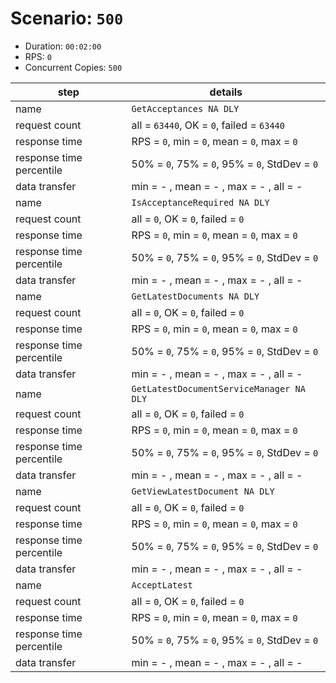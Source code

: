 # Scenario: `500`

- Duration: `00:02:00`
- RPS: `0`
- Concurrent Copies: `500`

| __step__                 | __details__                                   |
|--------------------------|-----------------------------------------------|
| name                     | `GetAcceptances NA DLY`                       |
| request count            | all = `63440`, OK = `0`, failed = `63440`     |
| response time            | RPS = `0`, min = `0`, mean = `0`, max = `0`   |
| response time percentile | 50% = `0`, 75% = `0`, 95% = `0`, StdDev = `0` |
| data transfer            | min = - , mean = - , max = - , all = -        |
| name                     | `IsAcceptanceRequired NA DLY`                 |
| request count            | all = `0`, OK = `0`, failed = `0`             |
| response time            | RPS = `0`, min = `0`, mean = `0`, max = `0`   |
| response time percentile | 50% = `0`, 75% = `0`, 95% = `0`, StdDev = `0` |
| data transfer            | min = - , mean = - , max = - , all = -        |
| name                     | `GetLatestDocuments NA DLY`                   |
| request count            | all = `0`, OK = `0`, failed = `0`             |
| response time            | RPS = `0`, min = `0`, mean = `0`, max = `0`   |
| response time percentile | 50% = `0`, 75% = `0`, 95% = `0`, StdDev = `0` |
| data transfer            | min = - , mean = - , max = - , all = -        |
| name                     | `GetLatestDocumentServiceManager NA DLY`      |
| request count            | all = `0`, OK = `0`, failed = `0`             |
| response time            | RPS = `0`, min = `0`, mean = `0`, max = `0`   |
| response time percentile | 50% = `0`, 75% = `0`, 95% = `0`, StdDev = `0` |
| data transfer            | min = - , mean = - , max = - , all = -        |
| name                     | `GetViewLatestDocument NA DLY`                |
| request count            | all = `0`, OK = `0`, failed = `0`             |
| response time            | RPS = `0`, min = `0`, mean = `0`, max = `0`   |
| response time percentile | 50% = `0`, 75% = `0`, 95% = `0`, StdDev = `0` |
| data transfer            | min = - , mean = - , max = - , all = -        |
| name                     | `AcceptLatest`                                |
| request count            | all = `0`, OK = `0`, failed = `0`             |
| response time            | RPS = `0`, min = `0`, mean = `0`, max = `0`   |
| response time percentile | 50% = `0`, 75% = `0`, 95% = `0`, StdDev = `0` |
| data transfer            | min = - , mean = - , max = - , all = -        |